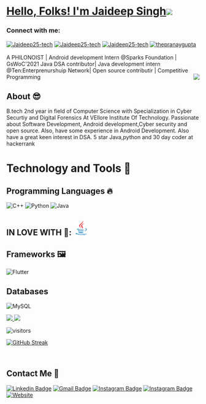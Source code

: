 # <a href="https://www.linkedin.com/in/jaideep-singh-26a226208/"> Hello, Folks! I'm Jaideep Singh</a><img src="https://raw.githubusercontent.com/MartinHeinz/MartinHeinz/master/wave.gif" width="30px">
<h3 align="left">Connect with me:</h3>
<p align="left">
<a href="https://twitter.com/_jai_deep_25" target="blank"><img align="center" src="https://raw.githubusercontent.com/rahuldkjain/github-profile-readme-generator/master/src/images/icons/Social/twitter.svg" alt="Jaideep25-tech" height="30" width="40" /></a>
<a href="https://www.linkedin.com/in/jaideep-singh-26a226208/" target="blank"><img align="center" src="https://raw.githubusercontent.com/rahuldkjain/github-profile-readme-generator/master/src/images/icons/Social/linked-in-alt.svg" alt="Jaideep25-tech" height="30" width="40" /></a>
<a href="https://www.instagram.com/jaideep.java/" target="blank"><img align="center" src="https://raw.githubusercontent.com/rahuldkjain/github-profile-readme-generator/master/src/images/icons/Social/instagram.svg" alt="Jaideep25-tech" height="30" width="40" /></a>
<a href="https://www.hackerrank.com/jaideep320" target="blank"><img align="center" src="https://raw.githubusercontent.com/rahuldkjain/github-profile-readme-generator/master/src/images/icons/Social/hackerrank.svg" alt="thepranaygupta" height="30" width="40" /></a>

<br/>
<br/>
A PHILONOIST | Android development Intern @Sparks Foundation | GsWoC'2021 Java DSA contributor| Java development intern @Ten:Enterprenurshuip Network| Open source contributir | Competitive Programming <img align="right" src="https://github.com/rajput2107/rajput2107/blob/master/Assets/Developer.gif"/>

## About :sunglasses:
B.tech 2nd year in field of Computer Science with Specialization in Cyber Securtiy and Digital Forensics At VEllore Institute Of Technology. Passionate about Software Development, Android development,Cyber security and open source. Also, have some experience in Android Development. Also have a great keen interest in DSA. 5 star Java,python and 30 day  coder at hackerrank 



# Technology and Tools 🔧
## Programming Languages 🔥
<p>
<img alt="C++" src="https://img.shields.io/badge/c++%20-%2300599C.svg?&style=for-the-badge&logo=c%2B%2B&ogoColor=white"/>
<img alt="Python" src="https://img.shields.io/badge/python%20-%2314354C.svg?&style=for-the-badge&logo=python&logoColor=white"/>
<img alt="Java" src="https://img.shields.io/badge/java-%23ED8B00.svg?&style=for-the-badge&logo=java&logoColor=white"/>
  
 ## IN LOVE WITH 💖: <a href="https://www.java.com" target="_blank"> <img src="https://raw.githubusercontent.com/devicons/devicon/master/icons/java/java-original.svg" alt="java" width="40" height="40"/> </a>
  
## Frameworks 🖼️
<p>
<img alt="Flutter" src="https://img.shields.io/badge/Flutter%20-%2302569B.svg?&style=for-the-badge&logo=Flutter&logoColor=white" />
 </p>
 
 ## Databases
 <p>
 <img alt="MySQL" src="https://img.shields.io/badge/mysql-%2300f.svg?&style=for-the-badge&logo=mysql&logoColor=white"/>
 </p>
<a href="https://github.com/Jaideep25-tech">
  <img height="180em" src="https://github-readme-stats.vercel.app/api?username=Jaideep25-tech&theme=buefy&show_icons=true" />
  <img height="180em" src="https://github-readme-stats.vercel.app/api/top-langs/?username=Jaideep25-tech&theme=buefy&layout=compact" />
</a>


![visitors](https://visitor-badge.laobi.icu/badge?page_id=Jaideep25-tech.Jaideep25-tech)

[![GitHub Streak](https://github-readme-streak-stats.herokuapp.com/?user=Jaideep25-tech)](https://github.com/Jaideep25-tech)

<br/>






 ##  Contact Me :speech_balloon:

 [![Linkedin Badge](https://img.shields.io/badge/-@Jaideep-blue?style=flat-square&logo=Linkedin&logoColor=white&link=https://www.linkedin.com/in/pavan-joshi-177873192/)](https://www.linkedin.com/in/jaideep-singh-26a226208/) [![Gmail Badge](https://img.shields.io/badge/-jaideep320@gmail.com-c14438?style=flat-square&logo=Gmail&logoColor=white&link=mailto:jaideep320@gmail.com)](mailto:) [![Instagram Badge](https://img.shields.io/badge/-@Jaideep-e4405f?style=flat-square&labelColor=f94877&logo=instagram&logoColor=white&link=https:https://www.instagram.com/jaideep.java/)](https://www.instagram.com/jaideep.java/) [![Instagram Badge](https://img.shields.io/badge/-@My_coding_id-e4405f?style=flat-square&labelColor=f94877&logo=instagram&logoColor=white&link=https:https://www.instagram.com/code.poltergeists25/?utm_medium=copy_link)](https://www.instagram.com/code.poltergeists25/?utm_medium=copy_link) <a href="https://jaideep25-tech.github.io/protfoliosite/"><img alt="Website" src="https://img.shields.io/badge/Jaideep's_Portfolio.github.io-red?style=flat-square&logo=google-chrome"></a>
